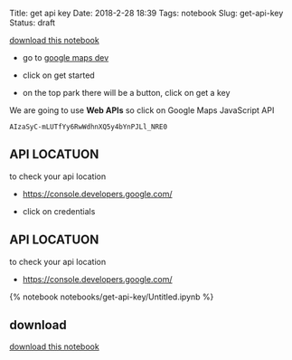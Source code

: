 Title: get api key
Date: 2018-2-28 18:39
Tags: notebook
Slug: get-api-key
Status: draft


[download this notebook](https://github.com/franksalas/franksalas.github.io/tree/src/content/notebooks/get-api-key)


- go to [google maps dev](https://developers.google.com/maps/)

- click on get started




- on the top park there will be a button, click on get a key

We are going to use **Web APIs** so click on Google Maps JavaScript API

```text
AIzaSyC-mLUTfYy6RwWdhnXQ5y4bYnPJLl_NRE0	
```


## API LOCATUON
to check  your api location
- https://console.developers.google.com/

- click on credentials




## API LOCATUON
to check  your api location
- https://console.developers.google.com/



{% notebook notebooks/get-api-key/Untitled.ipynb %}


## download
[download this notebook](https://github.com/franksalas/franksalas.github.io/tree/src/content/notebooks/get-api-key)
